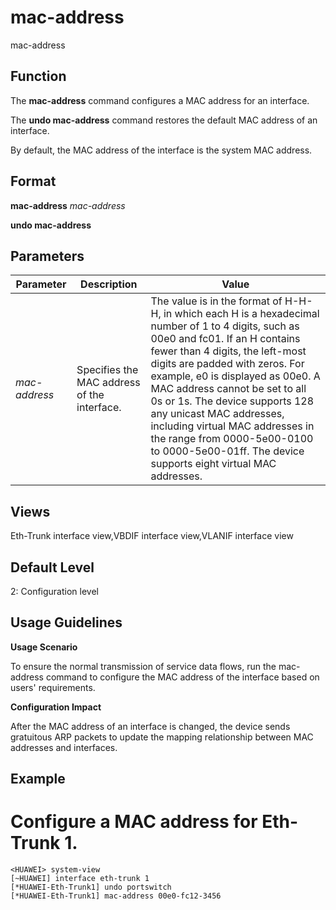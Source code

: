 mac-address
===========

mac-address

Function
--------



The **mac-address** command configures a MAC address for an interface.

The **undo mac-address** command restores the default MAC address of an interface.



By default, the MAC address of the interface is the system MAC address.


Format
------

**mac-address** *mac-address*

**undo mac-address**


Parameters
----------

| Parameter | Description | Value |
| --- | --- | --- |
| *mac-address* | Specifies the MAC address of the interface. | The value is in the format of H-H-H, in which each H is a hexadecimal number of 1 to 4 digits, such as 00e0 and fc01. If an H contains fewer than 4 digits, the left-most digits are padded with zeros. For example, e0 is displayed as 00e0. A MAC address cannot be set to all 0s or 1s.  The device supports 128 any unicast MAC addresses, including virtual MAC addresses in the range from 0000-5e00-0100 to 0000-5e00-01ff.  The device supports eight virtual MAC addresses. |



Views
-----

Eth-Trunk interface view,VBDIF interface view,VLANIF interface view


Default Level
-------------

2: Configuration level


Usage Guidelines
----------------

**Usage Scenario**

To ensure the normal transmission of service data flows, run the mac-address command to configure the MAC address of the interface based on users' requirements.

**Configuration Impact**

After the MAC address of an interface is changed, the device sends gratuitous ARP packets to update the mapping relationship between MAC addresses and interfaces.


Example
-------

# Configure a MAC address for Eth-Trunk 1.
```
<HUAWEI> system-view
[~HUAWEI] interface eth-trunk 1
[*HUAWEI-Eth-Trunk1] undo portswitch
[*HUAWEI-Eth-Trunk1] mac-address 00e0-fc12-3456

```